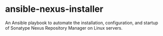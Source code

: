 # ansible-nexus-installer
An Ansible playbook to automate the installation, configuration, and startup of Sonatype Nexus Repository Manager on Linux servers.
